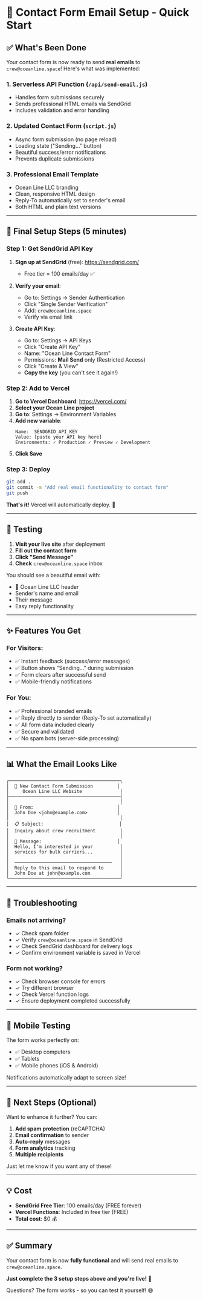 # 📧 Contact Form Email Setup - Quick Start

## ✅ What's Been Done

Your contact form is now ready to send **real emails** to `crew@oceanline.space`! Here's what was implemented:

### 1. **Serverless API Function** (`/api/send-email.js`)
   - Handles form submissions securely
   - Sends professional HTML emails via SendGrid
   - Includes validation and error handling

### 2. **Updated Contact Form** (`script.js`)
   - Async form submission (no page reload)
   - Loading state ("Sending..." button)
   - Beautiful success/error notifications
   - Prevents duplicate submissions

### 3. **Professional Email Template**
   - Ocean Line LLC branding
   - Clean, responsive HTML design
   - Reply-To automatically set to sender's email
   - Both HTML and plain text versions

---

## 🚀 Final Setup Steps (5 minutes)

### Step 1: Get SendGrid API Key

1. **Sign up at SendGrid** (free): https://sendgrid.com/
   - Free tier = 100 emails/day ✅

2. **Verify your email**:
   - Go to: Settings → Sender Authentication
   - Click "Single Sender Verification"
   - Add: `crew@oceanline.space`
   - Verify via email link

3. **Create API Key**:
   - Go to: Settings → API Keys
   - Click "Create API Key"
   - Name: "Ocean Line Contact Form"
   - Permissions: **Mail Send** only (Restricted Access)
   - Click "Create & View"
   - **Copy the key** (you can't see it again!)

### Step 2: Add to Vercel

1. **Go to Vercel Dashboard**: https://vercel.com/
2. **Select your Ocean Line project**
3. **Go to**: Settings → Environment Variables
4. **Add new variable**:
   ```
   Name:  SENDGRID_API_KEY
   Value: [paste your API key here]
   Environments: ✓ Production ✓ Preview ✓ Development
   ```
5. **Click Save**

### Step 3: Deploy

```bash
git add .
git commit -m "Add real email functionality to contact form"
git push
```

**That's it!** Vercel will automatically deploy. 🎉

---

## 🧪 Testing

1. **Visit your live site** after deployment
2. **Fill out the contact form**
3. **Click "Send Message"**
4. **Check** `crew@oceanline.space` inbox

You should see a beautiful email with:
- 🌊 Ocean Line LLC header
- Sender's name and email
- Their message
- Easy reply functionality

---

## ✨ Features You Get

### For Visitors:
- ✅ Instant feedback (success/error messages)
- ✅ Button shows "Sending..." during submission
- ✅ Form clears after successful send
- ✅ Mobile-friendly notifications

### For You:
- ✅ Professional branded emails
- ✅ Reply directly to sender (Reply-To set automatically)
- ✅ All form data included clearly
- ✅ Secure and validated
- ✅ No spam bots (server-side processing)

---

## 📊 What the Email Looks Like

```
┌─────────────────────────────────────────┐
│  🌊 New Contact Form Submission         │
│     Ocean Line LLC Website              │
├─────────────────────────────────────────┤
│                                         │
│  📧 From:                               │
│  John Doe <john@example.com>           │
│                                         │
│  📋 Subject:                            │
│  Inquiry about crew recruitment         │
│                                         │
│  💬 Message:                            │
│  Hello, I'm interested in your          │
│  services for bulk carriers...          │
│                                         │
│  ────────────────────────────────────   │
│  Reply to this email to respond to      │
│  John Doe at john@example.com           │
└─────────────────────────────────────────┘
```

---

## 🔧 Troubleshooting

### Emails not arriving?
- ✓ Check spam folder
- ✓ Verify `crew@oceanline.space` in SendGrid
- ✓ Check SendGrid dashboard for delivery logs
- ✓ Confirm environment variable is saved in Vercel

### Form not working?
- ✓ Check browser console for errors
- ✓ Try different browser
- ✓ Check Vercel function logs
- ✓ Ensure deployment completed successfully

---

## 📱 Mobile Testing

The form works perfectly on:
- ✅ Desktop computers
- ✅ Tablets
- ✅ Mobile phones (iOS & Android)

Notifications automatically adapt to screen size!

---

## 🎯 Next Steps (Optional)

Want to enhance it further? You can:

1. **Add spam protection** (reCAPTCHA)
2. **Email confirmation** to sender
3. **Auto-reply** messages
4. **Form analytics** tracking
5. **Multiple recipients**

Just let me know if you want any of these! 

---

## 💡 Cost

- **SendGrid Free Tier**: 100 emails/day (FREE forever)
- **Vercel Functions**: Included in free tier (FREE)
- **Total cost**: $0 💰

---

## ✅ Summary

Your contact form is now **fully functional** and will send real emails to `crew@oceanline.space`. 

**Just complete the 3 setup steps above and you're live!** 🚀

Questions? The form works - so you can test it yourself! 😄

